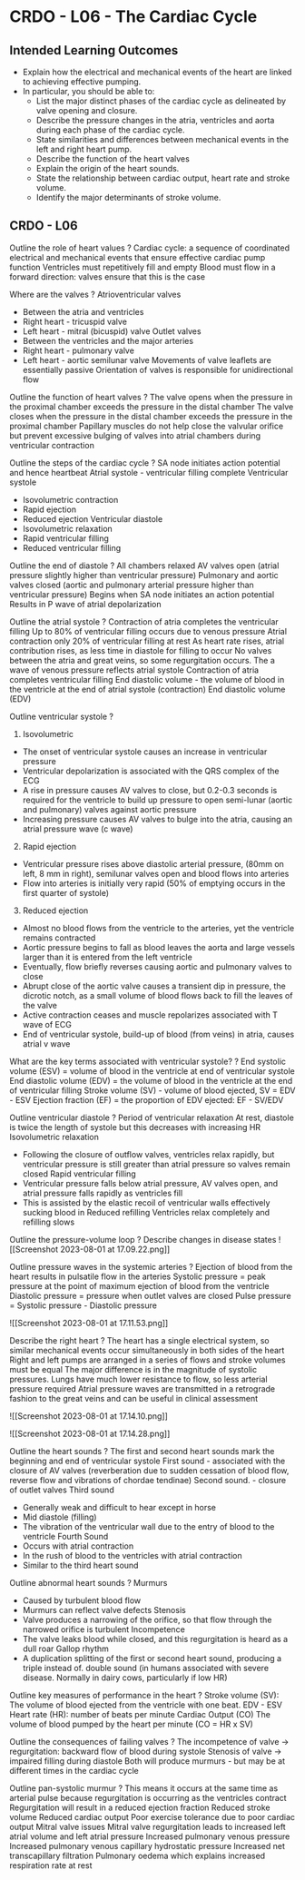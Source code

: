 # CRDO - L06 - The Cardiac Cycle

## Intended Learning Outcomes
- Explain how the electrical and mechanical events of the heart are linked to achieving effective pumping.
- In particular, you should be able to:
  - List the major distinct phases of the cardiac cycle as delineated by valve opening and closure.
  - Describe the pressure changes in the atria, ventricles and aorta during each phase of the cardiac cycle.
  - State similarities and differences between mechanical events in the left and right heart pump.
  - Describe the function of the heart valves
  - Explain the origin of the heart sounds.
  - State the relationship between cardiac output, heart rate and stroke volume.
  - Identify the major determinants of stroke volume.

## CRDO - L06

Outline the role of heart values
?
Cardiac cycle: a sequence of coordinated electrical and mechanical events that ensure effective cardiac pump function
Ventricles must repetitively fill and empty
Blood must flow in a forward direction: valves ensure that this is the case

Where are the valves
?
Atrioventricular valves
- Between the atria and ventricles
- Right heart - tricuspid valve
- Left heart - mitral (bicuspid) valve
Outlet valves
- Between the ventricles and the major arteries
- Right heart - pulmonary valve
- Left heart - aortic semilunar valve
Movements of valve leaflets are essentially passive
Orientation of valves is responsible for unidirectional flow

Outline the function of heart valves
?
The valve opens when the pressure in the proximal chamber exceeds the pressure in the distal chamber
The valve closes when the pressure in the distal chamber exceeds the pressure in the proximal chamber
Papillary muscles do not help close the valvular orifice but prevent excessive bulging of valves into atrial chambers during ventricular contraction

Outline the steps of the cardiac cycle
?
SA node initiates action potential and hence heartbeat
Atrial systole - ventricular filling complete
Ventricular systole
- Isovolumetric contraction
- Rapid ejection
- Reduced ejection
Ventricular diastole
- Isovolumetric relaxation
- Rapid ventricular filling
- Reduced ventricular filling

Outline the end of diastole
?
All chambers relaxed
AV valves open (atrial pressure slightly higher than ventricular pressure)
Pulmonary and aortic valves closed (aortic and pulmonary arterial pressure higher than ventricular pressure)
Begins when SA node initiates an action potential
Results in P wave of atrial depolarization

Outline the atrial systole
?
Contraction of atria completes the ventricular filling
Up to 80% of ventricular filling occurs due to venous pressure 
Atrial contraction only 20% of ventricular filling at rest
As heart rate rises, atrial contribution rises, as less time in diastole for filling to occur
No valves between the atria and great veins, so some regurgitation occurs. The a wave of venous pressure reflects atrial systole
Contraction of atria completes ventricular filling
End diastolic volume - the volume of blood in the ventricle at the end of atrial systole (contraction)
End diastolic volume (EDV)

Outline ventricular systole
?
1. Isovolumetric
  - The onset of ventricular systole causes an increase in ventricular pressure
  - Ventricular depolarization is associated with the QRS complex of the ECG
  - A rise in pressure causes AV valves to close, but 0.2-0.3 seconds is required for the ventricle to build up pressure to open semi-lunar (aortic and pulmonary) valves against aortic pressure
  - Increasing pressure causes AV valves to bulge into the atria, causing an atrial pressure wave (c wave)
2. Rapid ejection
  - Ventricular pressure rises above diastolic arterial pressure, (80mm on left, 8 mm in right), semilunar valves open and blood flows into arteries
  - Flow into arteries is initially very rapid (50% of emptying occurs in the first quarter of systole)
3. Reduced ejection
  - Almost no blood flows from the ventricle to the arteries, yet the ventricle remains contracted
  - Aortic pressure begins to fall as blood leaves the aorta and large vessels larger than it is entered from the left ventricle
  - Eventually, flow briefly reverses causing aortic and pulmonary valves to close
  - Abrupt close of the aortic valve causes a transient dip in pressure, the dicrotic notch, as a small volume of blood flows back to fill the leaves of the valve
  - Active contraction ceases and muscle repolarizes associated with T wave of ECG
  - End of ventricular systole, build-up of blood (from veins) in atria, causes atrial v wave

What are the key terms associated with ventricular systole?
?
End systolic volume (ESV) = volume of blood in the ventricle at end of ventricular systole
End diastolic volume (EDV) = the volume of blood in the ventricle at the end of ventricular filling
Stroke volume (SV) - volume of blood ejected, SV = EDV - ESV
Ejection fraction (EF) = the proportion of EDV ejected: EF - SV/EDV

Outline ventricular diastole
?
Period of ventricular relaxation
At rest, diastole is twice the length of systole but this decreases with increasing HR
Isovolumetric relaxation
- Following the closure of outflow valves, ventricles relax rapidly, but ventricular pressure is still greater than atrial pressure so valves remain closed
Rapid ventricular filling
- Ventricular pressure falls below atrial pressure, AV valves open, and atrial pressure falls rapidly as ventricles fill
- This is assisted by the elastic recoil of ventricular walls effectively sucking blood in
Reduced refilling
Ventricles relax completely and refilling slows

Outline the pressure-volume loop
?
Describe changes in disease states
![[Screenshot 2023-08-01 at 17.09.22.png]]

Outline pressure waves in the systemic arteries
?
Ejection of blood from the heart results in pulsatile flow in the arteries
Systolic pressure = peak pressure at the point of maximum ejection of blood from the ventricle
Diastolic pressure = pressure when outlet valves are closed
Pulse pressure = Systolic pressure - Diastolic pressure

![[Screenshot 2023-08-01 at 17.11.53.png]]

Describe the right heart
?
The heart has a single electrical system, so similar mechanical events occur simultaneously in both sides of the heart
Right and left pumps are arranged in a series of flows and stroke volumes must be equal
The major difference is in the magnitude of systolic pressures. Lungs have much lower resistance to flow, so less arterial pressure required
Atrial pressure waves are transmitted in a retrograde fashion to the great veins and can be useful in clinical assessment

![[Screenshot 2023-08-01 at 17.14.10.png]]

![[Screenshot 2023-08-01 at 17.14.28.png]]

Outline the heart sounds
?
The first and second heart sounds mark the beginning and end of ventricular systole
First sound - associated with the closure of AV valves (reverberation due to sudden cessation of blood flow, reverse flow and vibrations of chordae tendinae)
Second sound. - closure of outlet valves
Third sound
- Generally weak and difficult to hear except in horse
- Mid diastole (filling)
- The vibration of the ventricular wall due to the entry of blood to the ventricle
Fourth Sound
- Occurs with atrial contraction
- In the rush of blood to the ventricles with atrial contraction
- Similar to the third heart sound

Outline abnormal heart sounds
?
Murmurs
- Caused by turbulent blood flow
- Murmurs can reflect valve defects
Stenosis
- Valve produces a narrowing of the orifice, so that flow through the narrowed orifice is turbulent
Incompetence
- The valve leaks blood while closed, and this regurgitation is heard as a dull roar
Gallop rhythm
- A duplication splitting of the first or second heart sound, producing a triple instead of. double sound (in humans associated with severe disease. Normally in dairy cows, particularly if low HR)

Outline key measures of performance in the heart
?
Stroke volume (SV): The volume of blood ejected from the ventricle with one beat. EDV - ESV
Heart rate (HR): number of beats per minute
Cardiac Output (CO) The volume of blood pumped by the heart per minute (CO = HR x SV)

Outline the consequences of failing valves
?
The incompetence of valve -> regurgitation: backward flow of blood during systole
Stenosis of valve -> impaired filling during diastole
Both will produce murmurs - but may be at different times in the cardiac cycle

Outline pan-systolic murmur
?
This means it occurs at the same time as arterial pulse because regurgitation is occurring as the ventricles contract
Regurgitation will result in a reduced ejection fraction
Reduced stroke volume
Reduced cardiac output
Poor exercise tolerance due to poor cardiac output
Mitral valve issues
Mitral valve regurgitation leads to increased left atrial volume and left atrial pressure
Increased pulmonary venous pressure
Increased pulmonary venous capillary hydrostatic pressure
Increased net transcapillary filtration
Pulmonary oedema which explains increased respiration rate at rest